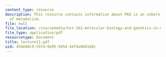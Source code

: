 ```yaml
---
content_type: resource
description: This resource contains information about PKU is an inborn (genetic) error
  of metabolism.
file: null
file_location: /coursemedia/hst-161-molecular-biology-and-genetics-in-modern-medicine-fall-2007/454e60c955fd9e95565d44fda068168c_lecture11.pdf
file_type: application/pdf
resourcetype: Document
title: lecture11.pdf
uid: 454e60c9-55fd-9e95-565d-44fda068168c
---
```

